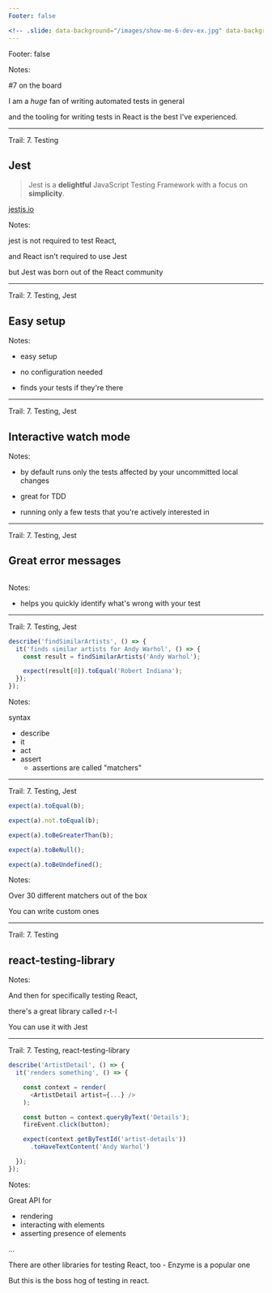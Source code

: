 ```yaml
---
Footer: false

<!-- .slide: data-background="/images/show-me-6-dev-ex.jpg" data-background-size="100%" data-background-color="#ffffff" -->
---
```


Footer: false

<!-- .slide: data-background="/images/show-me-7-testing.jpg" data-background-size="100%" data-background-color="#ffffff" -->

<audio data-autoplay>
  <source data-src="/images/sounds-bing.mp3" type="audio/mpeg">
  Your browser does not support the audio element.
</audio>

Notes:

#7 on the board

I am a _huge_ fan of writing automated tests in general

and the tooling for writing tests in React is the best I've experienced.

---

Trail: 7. Testing

## Jest

> Jest is a **delightful** JavaScript Testing Framework with a focus on **simplicity**.

[jestjs.io](https://jestjs.io)

Notes:

jest is not required to test React,

and React isn't required to use Jest

but Jest was born out of the React community

---

Trail: 7. Testing, Jest

## Easy setup

Notes:

- easy setup

- no configuration needed

- finds your tests if they're there

---

Trail: 7. Testing, Jest

## Interactive watch mode

Notes:

- by default runs only the tests affected by your uncommitted local changes

- great for TDD

- running only a few tests that you're actively interested in

---

Trail: 7. Testing, Jest

## Great error messages

<img data-src="/images/jest-error.jpg" width="70%"/>

Notes:

- helps you quickly identify what's wrong with your test

---

Trail: 7. Testing, Jest

```javascript
describe('findSimilarArtists', () => {
  it('finds similar artists for Andy Warhol', () => {
    const result = findSimilarArtists('Andy Warhol');

    expect(result[0]).toEqual('Robert Indiana');
  });
});
```

Notes:

syntax

- describe
- it
- act
- assert
  - assertions are called "matchers"

---

Trail: 7. Testing, Jest

```javascript
expect(a).toEqual(b);

expect(a).not.toEqual(b);

expect(a).toBeGreaterThan(b);

expect(a).toBeNull();

expect(a).toBeUndefined();
```

Notes:

Over 30 different matchers out of the box

You can write custom ones

---

Trail: 7. Testing

## react-testing-library

Notes:

And then for specifically testing React,

there's a great library called r-t-l

You can use it with Jest

---

Trail: 7. Testing, react-testing-library

```javascript
describe('ArtistDetail', () => {
  it('renders something', () => {

    const context = render(
      <ArtistDetail artist={...} />
    );

    const button = context.queryByText('Details');
    fireEvent.click(button);

    expect(context.getByTestId('artist-details'))
      .toHaveTextContent('Andy Warhol')

  });
});
```

Notes:

Great API for

- rendering
- interacting with elements
- asserting presence of elements

...

There are other libraries for testing React, too - Enzyme is a popular one

But this is the boss hog of testing in react.
